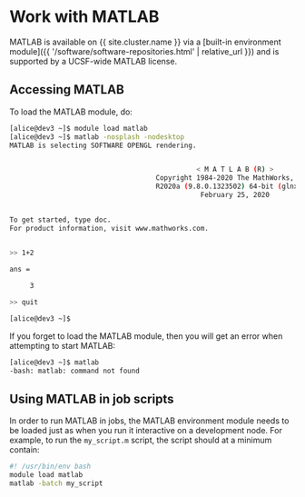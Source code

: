 # Work with MATLAB

MATLAB is available on {{ site.cluster.name }} via a [built-in environment module]({{ '/software/software-repositories.html' | relative_url }}) and is supported by a UCSF-wide MATLAB license.

## Accessing MATLAB

To load the MATLAB module, do:

<!-- code-block label="module-load-matlab" -->
```sh
[alice@dev3 ~]$ module load matlab
[alice@dev3 ~]$ matlab -nosplash -nodesktop
MATLAB is selecting SOFTWARE OPENGL rendering.


                                              < M A T L A B (R) >
                                    Copyright 1984-2020 The MathWorks, Inc.
                                    R2020a (9.8.0.1323502) 64-bit (glnxa64)
                                               February 25, 2020

 
To get started, type doc.
For product information, visit www.mathworks.com.
 

>> 1+2

ans =

     3

>> quit

[alice@dev3 ~]$ 
```


If you forget to load the MATLAB module, then you will get an error when attempting to start MATLAB:

<!-- code-block label="matlab-not-found" -->
```sh
[alice@dev3 ~]$ matlab
-bash: matlab: command not found
```


## Using MATLAB in job scripts

In order to run MATLAB in jobs, the MATLAB environment module needs to be loaded just as when you run it interactive on a development node.  For example, to run the `my_script.m` script, the script should at a minimum contain:

```sh
#! /usr/bin/env bash
module load matlab
matlab -batch my_script
```

